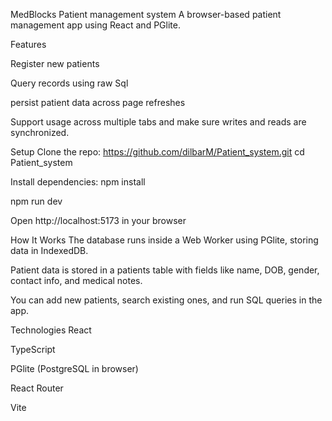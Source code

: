 MedBlocks Patient management system
A browser-based patient management app using React and PGlite.

Features

Register new patients

Query records using raw Sql

persist patient data across page refreshes

Support usage across multiple tabs and make sure writes and reads are synchronized.

Setup
Clone the repo: https://github.com/dilbarM/Patient_system.git
cd Patient_system


Install dependencies:
npm install

npm run dev

Open http://localhost:5173 in your browser

How It Works
The database runs inside a Web Worker using PGlite, storing data in IndexedDB.

Patient data is stored in a patients table with fields like name, DOB, gender, contact info, and medical notes.

You can add new patients, search existing ones, and run SQL queries in the app.


Technologies
React

TypeScript

PGlite (PostgreSQL in browser)

React Router

Vite

